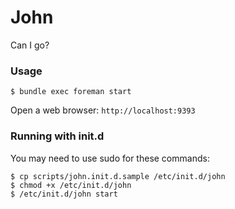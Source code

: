John
====

Can I go?


### Usage

    $ bundle exec foreman start

Open a web browser: `http://localhost:9393`

### Running with init.d

You may need to use sudo for these commands:

    $ cp scripts/john.init.d.sample /etc/init.d/john
    $ chmod +x /etc/init.d/john
    $ /etc/init.d/john start
